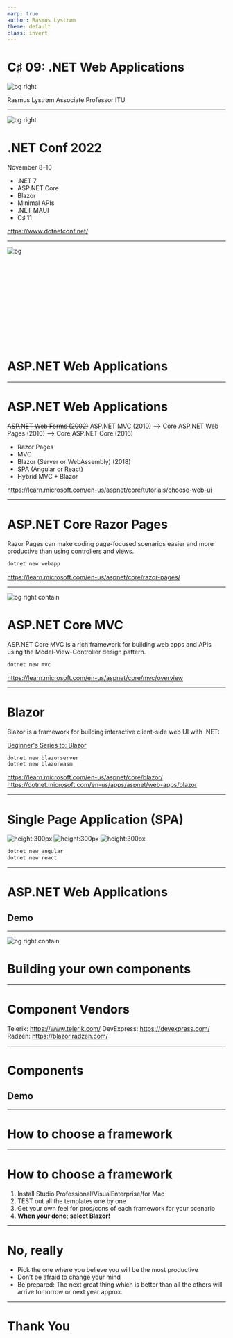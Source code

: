 ```yaml
---
marp: true
author: Rasmus Lystrøm
theme: default
class: invert
---
```


# C♯ 09: .NET Web Applications

![bg right](https://www.publicdomainpictures.net/pictures/40000/velka/webspin.jpg)

Rasmus Lystrøm
Associate Professor
ITU

---

![bg right](https://www.dotnetconf.net/img/hero-illustration-bot.svg)

# .NET Conf 2022

November 8–10

- .NET 7
- ASP&period;NET Core
- Blazor
- Minimal APIs
- .NET MAUI
- C♯ 11

<https://www.dotnetconf.net/>

---

![bg](images/webapps.jpg)

<br>
<br>
<br>
<br>
<br>
<br>
<br>
<br>
<br>
<br>
<br>

# ASP&period;NET Web Applications

---

# ASP&period;NET Web Applications

<strike>ASP&period;NET Web Forms (2002)</strike>
ASP&period;NET MVC (2010) --> Core
ASP&period;NET Web Pages (2010) --> Core
ASP&period;NET Core (2016)

- Razor Pages
- MVC
- Blazor (Server or WebAssembly) (2018)
- SPA (Angular or React)
- Hybrid MVC + Blazor

<https://learn.microsoft.com/en-us/aspnet/core/tutorials/choose-web-ui>

---

<!-- _class: default -->

# ASP&period;NET Core Razor Pages

Razor Pages can make coding page-focused scenarios easier and more productive than using controllers and views.

```bash
dotnet new webapp
```

<https://learn.microsoft.com/en-us/aspnet/core/razor-pages/>

---

<!-- _class: default -->

![bg right contain](https://learn.microsoft.com/en-us/aspnet/core/mvc/overview/_static/mvc.png)

# ASP&period;NET Core MVC

ASP.NET Core MVC is a rich framework for building web apps and APIs using the Model-View-Controller design pattern.

```bash
dotnet new mvc
```

<https://learn.microsoft.com/en-us/aspnet/core/mvc/overview>

---

<!-- _class: default -->

# Blazor

Blazor is a framework for building interactive client-side web UI with .NET:

[Beginner's Series to: Blazor
](https://learn.microsoft.com/en-us/shows/beginners-series-to-blazor/)

```bash
dotnet new blazorserver
dotnet new blazorwasm
```

<https://learn.microsoft.com/en-us/aspnet/core/blazor/>
<https://dotnet.microsoft.com/en-us/apps/aspnet/web-apps/blazor>

---

<!-- _class: default -->

# Single Page Application (SPA)

![height:300px](images/angular.png) ![height:300px](images/react.png) ![height:300px](images/vue.png)

```bash
dotnet new angular
dotnet new react
```

---

# ASP&period;NET Web Applications

## Demo

---

<!-- _class: default -->

![bg right contain](https://www.pmstudio.be/wp-content/uploads/2017/04/Re-invent-the-wheel.png)

# Building your own components

---

# Component Vendors

Telerik: <https://www.telerik.com/>
DevExpress: <https://devexpress.com/>
Radzen: <https://blazor.radzen.com/>

---

# Components

## Demo

---

# How to choose a framework

---

# How to choose a framework

1. Install Studio Professional/VisualEnterprise/for Mac
1. TEST out all the templates one by one
1. Get your own feel for pros/cons of each framework for your scenario
1. **When your done; select Blazor!**

---

# No, really

- Pick the one where you believe you will be the most productive
- Don’t be afraid to change your mind
- Be prepared: The next great thing which is better than all the others will arrive tomorrow or next year approx.

---

# Thank You
